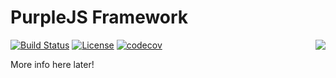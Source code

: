 PurpleJS Framework
==================

<img align="right" src="misc/logo.jpg">

[![Build Status](https://travis-ci.org/purplejs/purplejs.svg?branch=master)](https://travis-ci.org/purplejs/purplejs)
[![License](https://img.shields.io/github/license/purplejs/purplejs.svg)](http://www.apache.org/licenses/LICENSE-2.0.html)
[![codecov](https://codecov.io/gh/purplejs/purplejs/branch/master/graph/badge.svg)](https://codecov.io/gh/purplejs/purplejs)

More info here later!
